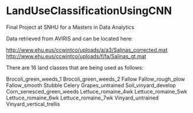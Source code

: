 # LandUseClassificationUsingCNN

Final Project at SNHU for a Masters in Data Analytics

Data retrieved from AVIRIS and can be located here:

http://www.ehu.eus/ccwintco/uploads/a/a3/Salinas_corrected.mat 
http://www.ehu.eus/ccwintco/uploads/f/fa/Salinas_gt.mat

There are 16 land classes that are being used as follows:

Brocoli_green_weeds_1
Brocoli_green_weeds_2
Fallow
Fallow_rough_plow
Fallow_smooth
Stubble
Celery
Grapes_untrained
Soil_vinyard_develop
Corn_senesced_green_weeds
Lettuce_romaine_4wk
Lettuce_romaine_5wk
Lettuce_romaine_6wk
Lettuce_romaine_7wk
Vinyard_untrained
Vinyard_vertical_trellis

